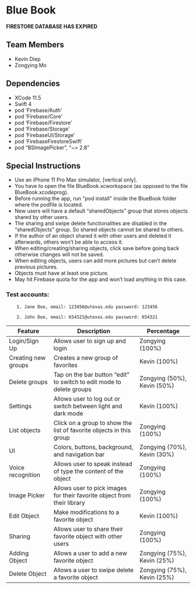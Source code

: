 # Blue Book

**FIRESTORE DATABASE HAS EXPIRED**

## Team Members
- Kevin Diep
- Zongying Mo

## Dependencies
- XCode 11.5
- Swift 4
- pod ‘Firebase/Auth’
- pod ‘Firebase/Core’
- pod ‘Firebase/Firestore’
- pod ‘Firebase/Storage’
- pod ‘FirebaseUI/Storage’
- pod ‘FirebaseFirestoreSwift’
- pod “BSImagePicker”, “\~> 2.8”

## Special Instructions
- Use an iPhone 11 Pro Max simulator, ​[vertical only].
- You have to open the file BlueBook.xcworkspace (as opposed to the file
BlueBook.xcodeprog).
- Before running the app, run "pod install" inside the BlueBook folder where 
the podfile is located.
- New users will have a default “sharedObjects” group that stores objects 
shared by other users.
- The sharing and swipe delete functionalities are disabled in the 
“sharedObjects” group. So shared objects cannot be shared to others.
- If the author of an object shared it with other users and deleted it 
afterwards, others won’t be able to access it.
- When editing/creating/sharing objects, click save before going back otherwise 
changes will not be saved.
- When editing objects, users can add more pictures but can’t delete previous 
pictures.
- Objects must have at least one picture.
- May hit Firebase quota for the app and won’t load anything in this case.

### Test accounts:
	
		1. Jane Doe, email: ​123456@utexas.edu password: 123456

		2. John Doe, email: 654321​@utexas.edu password: 654321


| Feature | Description | Percentage |
| ------- | ----------- | ---------- |
| Login/Sign Up | Allows user to sign up and login | Zongying (100%) | 
| Creating new groups | Creates a new group of favorites | Kevin (100%) | 
| Delete groups | Tap on the bar button “edit” to switch to edit mode to delete groups | Zongying (50%), Kevin (50%) | 
| Settings | Allows user to log out or switch between light and dark mode | Kevin (100%) | 
| List objects | Click on a group to show the list of favorite objects in this group | Zongying (100%) | 
| UI | Colors, buttons, background, and navigation bar | Zongying (70%), Kevin (30%) | 
| Voice recognition | Allows user to speak instead of type the content of the object | Zongying (100%) | 
| Image Picker | Allows user to pick images for their favorite object from their library | Zongying (100%) | 
| Edit Object | Make modifications to a favorite object | Kevin (100%) | 
| Sharing | Allows user to share their favorite object with other users | Zongying (100%) | 
| Adding Object | Allows a user to add a new favorite object | Zongying (75%), Kevin (25%) | 
| Delete Object | Allows a user to swipe delete a favorite object | Zongying (75%), Kevin (25%) | 

